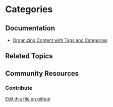 # Categories

## Documentation

* [Organizing Content with Tags and Categories](https://portal.liferay.dev/docs/7-2/user/-/knowledge_base/u/organizing-content-with-tags-and-categories)

## Related Topics


## Community Resources


### Contribute

[Edit this file on github](https://github.com/olafk/controlpanel-documentation-docs/blob/master/md/72en/com_liferay_asset_categories_admin_web_portlet_AssetCategoriesAdminPortlet.md)
